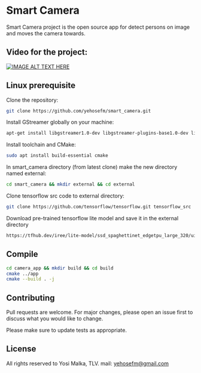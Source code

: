 # Smart Camera

Smart Camera project is the open source app for detect persons on image and moves the camera towards.  

## Video for the project:

[![IMAGE ALT TEXT HERE](https://img.youtube.com/vi/6XpyfJSzU9Y/0.jpg)](https://youtu.be/6XpyfJSzU9Y)

##  Linux prerequisite

Clone the repository:

```bash
git clone https://github.com/yehosefm/smart_camera.git
```

Install GStreamer globally on your machine:

```bash 
apt-get install libgstreamer1.0-dev libgstreamer-plugins-base1.0-dev libgstreamer-plugins-bad1.0-dev gstreamer1.0-plugins-base gstreamer1.0-plugins-good gstreamer1.0-plugins-bad gstreamer1.0-plugins-ugly gstreamer1.0-libav gstreamer1.0-tools gstreamer1.0-x gstreamer1.0-alsa gstreamer1.0-gl gstreamer1.0-gtk3 gstreamer1.0-qt5 gstreamer1.0-pulseaudio
```

Install toolchain and CMake:
```bash 
sudo apt install build-essential cmake
```

In smart_camera directory (from latest clone) make the new  directory named external:
```bash 
cd smart_camera && mkdir external && cd external
```
Clone tensorflow src code to external directory:

```bash
git clone https://github.com/tensorflow/tensorflow.git tensorflow_src
 ```

Download pre-trained tensorflow lite model and save it in the external directory
```bash 
https://tfhub.dev/iree/lite-model/ssd_spaghettinet_edgetpu_large_320/uint8/nms/1?lite-format=tflite
``` 


## Compile 

```bash 
cd camera_app && mkdir build && cd build 
cmake ../app
cmake --build . -j
```

## Contributing

Pull requests are welcome. For major changes, please open an issue first
to discuss what you would like to change.

Please make sure to update tests as appropriate.

## License

All rights reserved to Yosi Malka, TLV.
mail: yehosefm@gmail.com
